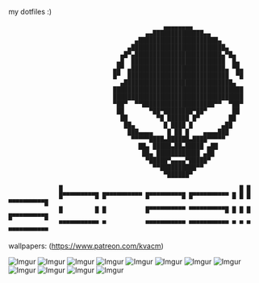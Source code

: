 my dotfiles :)
```
                                           ▄▄▄▄▄▄▄▄                            
                                      ▄▄██████████████▄▄                       
                                   ▄██████████████████████▄                    
                                 ▄██████████████████████████▄                  
                               ▄█▀▄████████████████████████▄▀█▄                
                              ▄█  ██████████████████████████  █▄               
                             ▄█▀ ▄██████████████████████████▄ ▀█▄              
                             █▀  ████████████████████████████  ▀█              
                               ▄██████████████████████████████▄                
                             ████████████████████████████████████              
                             ████████████████████████████████████              
                             ▀██▀  ▀▀████████████████████▀▀  ▀██▀              
                              ██       ▀██▀████████▀██▀       ██               
                               ██        ▀█ ██████ █▀        ██                
                                ██▄        █ ████ █        ▄██                 
                                 ███▄▄▄▄    █ ██ █    ▄▄▄▄███                  
                                  ▀▀▀▀▀████▄██████▄████▀▀▀▀▀                   
                                    ██▄ █████▄██▄█████ ▄██                     
                                     ██▄ ████████████ ▄██                      
                                      ▀█████▀▄▄▄▄▀█████▀                       
                                        ▀▀██████████▀▀                         
                                           ▀██████▀                            

              █                                                 █ █            
              █▀▀▀▀▀▀▀▀▀█ █▀▀▀▀▀▀▀▀▀▀ █▀▀▀▀▀▀▀▀▀█ █▀▀▀▀▀▀▀▀▀▀ █ █ █ ▀▀▀▀▀▀▀▀▀▀█
              █         █ █           █▀▀▀▀▀▀▀▀▀▀ ▀▀▀▀▀▀▀▀▀▀█ █ █ █ █▀▀▀▀▀▀▀▀▀█
              ▀▀▀▀▀▀▀▀▀▀▀ ▀           ▀▀▀▀▀▀▀▀▀▀▀ ▀▀▀▀▀▀▀▀▀▀▀ ▀ ▀ ▀ ▀▀▀▀▀▀▀▀▀▀▀
```

wallpapers: (https://www.patreon.com/kvacm)

![Imgur](https://i.imgur.com/sZLcsGl.png)
![Imgur](https://i.imgur.com/hpB3OVf.jpg)
![Imgur](https://i.imgur.com/Rr9kF7T.jpg)
![Imgur](https://i.imgur.com/Qicamy4.jpg)
![Imgur](https://i.imgur.com/8plCq37.png)
![Imgur](https://i.imgur.com/7DXwNP2.png)
![Imgur](https://i.imgur.com/T600o36.jpg)
![Imgur](https://i.imgur.com/p0t01YM.jpg)
![Imgur](https://i.imgur.com/d9ZeRCM.png)
![Imgur](https://i.imgur.com/x7eAEgz.png)
![Imgur](https://i.imgur.com/8WP5bwN.jpg)
![Imgur](https://i.imgur.com/EbZlMdp.jpg)

